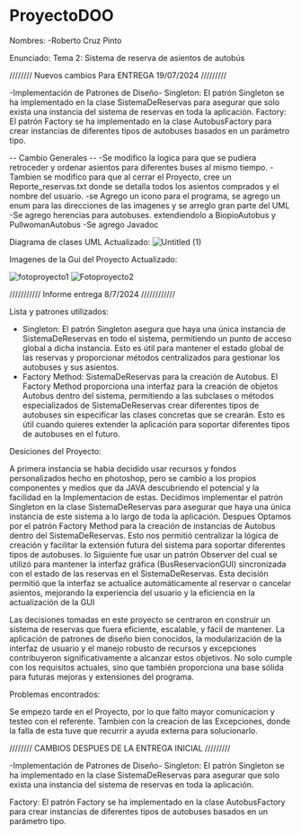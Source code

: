 # ProyectoDOO
Nombres:
  -Roberto Cruz Pinto

Enunciado:
  Tema 2: Sistema de reserva de asientos de autobús

//////// Nuevos cambios Para ENTREGA 19/07/2024 /////////

-Implementación de Patrones de Diseño-
Singleton: El patrón Singleton se ha implementado en la clase SistemaDeReservas para asegurar que solo exista una instancia del sistema de reservas en toda la aplicación.
Factory: El patrón Factory se ha implementado en la clase AutobusFactory para crear instancias de diferentes tipos de autobuses basados en un parámetro tipo.

-- Cambio Generales --
-Se modifico la logica para que se pudiera retroceder y ordenar asientos para diferentes buses al mismo tiempo.
-Tambien se modifico para que al cerrar el Proyecto, cree un Reporte_reservas.txt donde se detalla todos los asientos comprados y el nombre del usuario.
-se Agrego un icono para el programa, se agrego un enum para las direcciones de las imagenes y se arreglo gran parte del UML
-Se agrego herencias para autobuses. extendiendolo a BiopioAutobus y PullwomanAutobus
-Se agrego Javadoc

Diagrama de clases UML Actualizado: 
![Untitled (1)](https://github.com/user-attachments/assets/231ba45c-e40b-48b7-bf0b-cb59b6e2fbbd)

Imagenes de la Gui del Proyecto Actualizado:

![fotoproyecto1](https://github.com/user-attachments/assets/7d2c2a84-ba3a-47fa-8312-1b87922b8ff9)
![Fotoproyecto2](https://github.com/user-attachments/assets/1008d70a-cba4-4b08-83dd-eb754b5aef34)

///////////  Informe entrega 8/7/2024   ////////////

Lista y patrones utilizados:

 - Singleton: El patrón Singleton asegura que haya una única instancia de SistemaDeReservas en todo el sistema, permitiendo un punto de acceso global a dicha instancia. Esto es útil para mantener el estado global de las reservas y proporcionar métodos                 centralizados para gestionar los autobuses y sus asientos.
 - Factory Method: SistemaDeReservas para la creación de Autobus. El Factory Method proporciona una interfaz para la creación de objetos Autobus dentro del sistema, permitiendo a las subclases o métodos especializados de SistemaDeReservas crear diferentes tipos de    autobuses sin especificar las clases concretas que se crearán. Esto es útil cuando quieres extender la aplicación para soportar diferentes tipos de autobuses en el futuro.

Desiciones del Proyecto: 

A primera instancia se habia decidido usar recursos y fondos personalizados hecho en photoshop, pero se cambio a los propios componentes y medios que da JAVA descubriendo el potencial y la facilidad en la Implementacion de estas.
Decidimos implementar el patrón Singleton en la clase SistemaDeReservas para asegurar que haya una única instancia de este sistema a lo largo de toda la aplicación.
Despues Optamos por el patrón Factory Method para la creación de instancias de Autobus dentro del SistemaDeReservas. Esto nos permitió centralizar la lógica de creación y facilitar la extensión futura del sistema para soportar diferentes tipos de autobuses.
lo Siguiente fue usar un patrón Observer del cual se utilizó para mantener la interfaz gráfica (BusReservacionGUI) sincronizada con el estado de las reservas en el SistemaDeReservas. Esta decisión permitió que la interfaz se actualice automáticamente al reservar o cancelar asientos, mejorando la experiencia del usuario y la eficiencia en la actualización de la GUI

Las decisiones tomadas en este proyecto se centraron en construir un sistema de reservas que fuera eficiente, escalable, y fácil de mantener. La aplicación de patrones de diseño bien conocidos, la modularización de la interfaz de usuario y el manejo robusto de recursos y excepciones contribuyeron significativamente a alcanzar estos objetivos. No solo cumple con los requisitos actuales, sino que también proporciona una base sólida para futuras mejoras y extensiones del programa.

Problemas encontrados:

Se empezo tarde en el Proyecto, por lo que falto mayor comunicacion y testeo con el referente.
Tambien con la creacion de las Excepciones, donde la falla de esta tuve que recurrir a ayuda externa para solucionarlo.


//////// CAMBIOS DESPUES DE LA ENTREGA INICIAL /////////

-Implementación de Patrones de Diseño-
Singleton: El patrón Singleton se ha implementado en la clase SistemaDeReservas para asegurar que solo exista una instancia del sistema de reservas en toda la aplicación.

Factory: El patrón Factory se ha implementado en la clase AutobusFactory para crear instancias de diferentes tipos de autobuses basados en un parámetro tipo.
